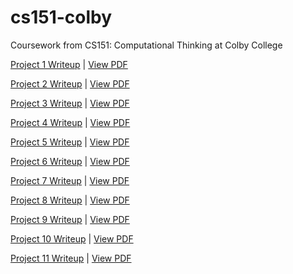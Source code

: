 # cs151-colby
Coursework from CS151: Computational Thinking at Colby College

[Project 1 Writeup](https://wiki.colby.edu/display/~ajkarale/Project1)
| [View PDF](https://github.com/akaralekas/cs151-colby/blob/master/Project1/writeup_project1.pdf)

[Project 2 Writeup](https://wiki.colby.edu/display/~ajkarale/Project2)
| [View PDF](https://github.com/akaralekas/cs151-colby/blob/master/Project2/writeup_cs231project2.pdf)

[Project 3 Writeup](https://wiki.colby.edu/display/~ajkarale/Project3)
| [View PDF](https://github.com/akaralekas/cs151-colby/blob/master/Project3/writeup_cs231project3.pdf)

[Project 4 Writeup](https://wiki.colby.edu/display/~ajkarale/Project4)
| [View PDF](https://github.com/akaralekas/cs151-colby/blob/master/Project4/writeup_cs231project4.pdf)

[Project 5 Writeup](https://wiki.colby.edu/display/~ajkarale/Project5)
| [View PDF](https://github.com/akaralekas/cs151-colby/blob/master/Project5/writeup_cs231project5.pdf)

[Project 6 Writeup](https://wiki.colby.edu/display/~ajkarale/Project6)
| [View PDF](https://github.com/akaralekas/cs151-colby/blob/master/Project6/writeup_cs231project6.pdf)

[Project 7 Writeup](https://wiki.colby.edu/display/~ajkarale/Project7)
| [View PDF](https://github.com/akaralekas/cs151-colby/blob/master/Project7/writeup_cs231project7.pdf)

[Project 8 Writeup](https://wiki.colby.edu/display/~ajkarale/Project8)
| [View PDF](https://github.com/akaralekas/cs151-colby/blob/master/Project8/writeup_cs231project8.pdf)

[Project 9 Writeup](https://wiki.colby.edu/display/~ajkarale/Project9)
| [View PDF](https://github.com/akaralekas/cs151-colby/blob/master/Project9/writeup_cs231project9.pdf)

[Project 10 Writeup](https://wiki.colby.edu/display/~ajkarale/Project10)
| [View PDF](https://github.com/akaralekas/cs151-colby/blob/master/Project10/writeup_cs231project10.pdf)

[Project 11 Writeup](https://wiki.colby.edu/display/~ajkarale/Project11)
| [View PDF](https://github.com/akaralekas/cs151-colby/blob/master/Project11/writeup_cs231project11.pdf)
